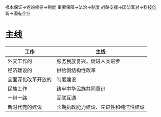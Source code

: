 根本保证$\to$党的领导$\to$制度
重要保障$\to$法治$\to$制度
战略支撑$\to$国防军对$\to$科技创新$\to$国有企业

# 主线

| 工作        | 主线                 |
| --------- | ------------------ |
| 外交工作的     | 服务民族复兴，促进人类进步      |
| 经济建设的     | 供给侧结构性改革           |
| 全面深化改革开放的 | 制度建设               |
| 民族工作      | 铸牢中华民族共同意识         |
| 一带一路      | 互联互通               |
| 新时代党的建设   | 长期执政能力建设、先进性和纯洁性建设 |
